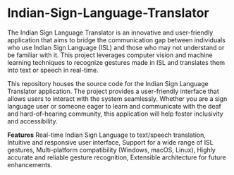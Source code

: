 # Indian-Sign-Language-Translator
The Indian Sign Language Translator is an innovative and user-friendly application that aims to bridge the communication gap between individuals who use Indian Sign Language (ISL) and those who may not understand or be familiar with it. This project leverages computer vision and machine learning techniques to recognize gestures made in ISL and translates them into text or speech in real-time.

This repository houses the source code for the Indian Sign Language Translator application. The project provides a user-friendly interface that allows users to interact with the system seamlessly. Whether you are a sign language user or someone eager to learn and communicate with the deaf and hard-of-hearing community, this application will help foster inclusivity and accessibility.

**Features**
Real-time Indian Sign Language to text/speech translation,
Intuitive and responsive user interface,
Support for a wide range of ISL gestures,
Multi-platform compatibility (Windows, macOS, Linux),
Highly accurate and reliable gesture recognition,
Extensible architecture for future enhancements.
